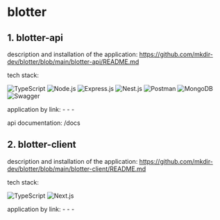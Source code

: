 # blotter

## 1. blotter-api

description and installation of the application: https://github.com/mkdir-dev/blotter/blob/main/blotter-api/README.md

tech stack:

![TypeScript](https://img.shields.io/badge/-TypeScript-090909?style=for-the-badge&logo=TypeScript)
![Node.js](https://img.shields.io/badge/-Node.js-090909?style=for-the-badge&logo=Node.js)
![Express.js](https://img.shields.io/badge/-Express.js-090909?style=for-the-badge&logo=Express)
![Nest.js](https://img.shields.io/badge/-Nest.js-090909?style=for-the-badge&logo=NestJS&logoColor=E0234E)
![Postman](https://img.shields.io/badge/-Postman-090909?style=for-the-badge&logo=Postman)
![MongoDB](https://img.shields.io/badge/-MongoDB-090909?style=for-the-badge&logo=MongoDB)
![Swagger](https://img.shields.io/badge/-Swagger-090909?style=for-the-badge&logo=Swagger)

application by link: - - -

api documentation: /docs

## 2. blotter-client

description and installation of the application: https://github.com/mkdir-dev/blotter/blob/main/blotter-client/README.md

tech stack:

![TypeScript](https://img.shields.io/badge/-TypeScript-090909?style=for-the-badge&logo=TypeScript)
![Next.js](https://img.shields.io/badge/-Next.js-090909?style=for-the-badge&logo=Next.js)

application by link: - - -
